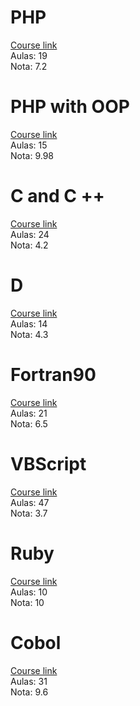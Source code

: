 # PHP

[Course link](https://www.youtube.com/watch?v=F7KzJ7e6EAc&list=PLHz_AreHm4dm4beCCCmW4xwpmLf6EHY9k&index=1)  
Aulas: 19  
Nota: 7.2

# PHP with OOP

[Course link](https://www.youtube.com/watch?v=jFI-qqitzwk&list=PLHz_AreHm4dmGuLII3tsvryMMD7VgcT7x&index=1)  
Aulas: 15  
Nota: 9.98

# C and C ++

[Course link](https://www.youtube.com/watch?v=mO4KHJUa-04&list=PLGgRtySq3SDMLV8ee7p-rA9y032AU3zT8&index=1)  
Aulas: 24  
Nota: 4.2

# D

[Course link](https://www.youtube.com/watch?v=uyDsZLPggrw&list=PLC4Q40lTZ5st38ikRV5szGkx3fZXYchOz)  
Aulas: 14  
Nota: 4.3

# Fortran90

[Course link](https://www.youtube.com/watch?v=oV4P9rOQSNQ&list=PLg7DKrtlTwPCOS10mSuIG04zUrCCmlpXO&index=1)  
Aulas: 21  
Nota: 6.5

# VBScript

[Course link](https://www.youtube.com/watch?v=BS2aEG4xvZA&list=PL54oh7gpQYCZqx2rXjloT8B7KdzVeBuqC&index=1)  
Aulas: 47  
Nota: 3.7

# Ruby

[Course link](https://www.youtube.com/watch?v=2js9Q_BMD-8&list=PLdDT8if5attEOcQGPHLNIfnSFiJHhGDOZ&index=1)  
Aulas: 10  
Nota: 10

# Cobol

[Course link](https://www.youtube.com/watch?v=uhNlWv7uOdg&list=PLVzwufPir355nStjiLrg1WKBNyV-zdLzx&index=1)  
Aulas: 31  
Nota: 9.6

